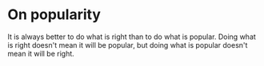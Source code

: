 # On popularity

It is always better to do what is right than to do what is popular. Doing what is right doesn't mean it will be popular, but doing what is popular doesn't mean it will be right.
